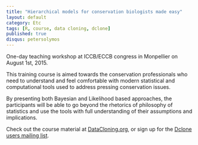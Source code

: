 ```yaml
---
title: "Hierarchical models for conservation biologists made easy"
layout: default
category: Etc
tags: [R, course, data cloning, dclone]
published: true
disqus: petersolymos
---
```


One-day teaching workshop at ICCB/ECCB congress in Monpellier on August 1st, 2015.

This training course is aimed towards the conservation professionals who need
to understand and feel comfortable with modern statistical and computational
tools used to address pressing conservation issues.

By presenting both Bayesian and Likelihood based approaches,
the participants will be able to go beyond the rhetorics of philosophy
of statistics and use the tools with full understanding of their
assumptions and implications.

Check out the course material at [DataCloning.org](http://datacloning.org/courses/2015/montpellier/),
or sign up for the [Dclone users mailing list](https://groups.google.com/d/forum/dclone-users).
